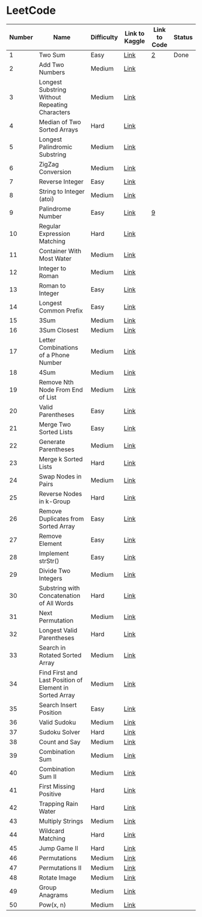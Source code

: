 # LeetCode

| Number | Name                                                    | Difficulty | Link to Kaggle                                                                                | Link to Code     | Status |
|--------|---------------------------------------------------------|------------|-----------------------------------------------------------------------------------------------|------------------|--------|
| 1      | Two Sum                                                 | Easy       | [Link](https://leetcode.com/problems/two-sum)                                                 | [2](Medium/2.py) | Done   |
| 2      | Add Two Numbers                                         | Medium     | [Link](https://leetcode.com/problems/add-two-numbers)                                         |                  |        |
| 3      | Longest Substring Without Repeating Characters          | Medium     | [Link](https://leetcode.com/problems/longest-substring-without-repeating-characters)          |                  |        |
| 4      | Median of Two Sorted Arrays                             | Hard       | [Link](https://leetcode.com/problems/median-of-two-sorted-arrays)                             |                  |        |
| 5      | Longest Palindromic Substring                           | Medium     | [Link](https://leetcode.com/problems/longest-palindromic-substring)                           |                  |        |
| 6      | ZigZag Conversion                                       | Medium     | [Link](https://leetcode.com/problems/zigzag-conversion)                                       |                  |        |
| 7      | Reverse Integer                                         | Easy       | [Link](https://leetcode.com/problems/reverse-integer)                                         |                  |        |
| 8      | String to Integer (atoi)                                | Medium     | [Link](https://leetcode.com/problems/string-to-integer-atoi)                                  |                  |        |
| 9      | Palindrome Number                                       | Easy       | [Link](https://leetcode.com/problems/palindrome-number)                                       | [9](Easy/9.py)   |        |
| 10     | Regular Expression Matching                             | Hard       | [Link](https://leetcode.com/problems/regular-expression-matching)                             |                  |        |
| 11     | Container With Most Water                               | Medium     | [Link](https://leetcode.com/problems/container-with-most-water)                               |                  |        |
| 12     | Integer to Roman                                        | Medium     | [Link](https://leetcode.com/problems/integer-to-roman)                                        |                  |        |
| 13     | Roman to Integer                                        | Easy       | [Link](https://leetcode.com/problems/roman-to-integer)                                        |                  |        |
| 14     | Longest Common Prefix                                   | Easy       | [Link](https://leetcode.com/problems/longest-common-prefix)                                   |                  |        |
| 15     | 3Sum                                                    | Medium     | [Link](https://leetcode.com/problems/3sum)                                                    |                  |        |
| 16     | 3Sum Closest                                            | Medium     | [Link](https://leetcode.com/problems/3sum-closest)                                            |                  |        |
| 17     | Letter Combinations of a Phone Number                   | Medium     | [Link](https://leetcode.com/problems/letter-combinations-of-a-phone-number)                   |                  |        |
| 18     | 4Sum                                                    | Medium     | [Link](https://leetcode.com/problems/4sum)                                                    |                  |        |
| 19     | Remove Nth Node From End of List                        | Medium     | [Link](https://leetcode.com/problems/remove-nth-node-from-end-of-list)                        |                  |        |
| 20     | Valid Parentheses                                       | Easy       | [Link](https://leetcode.com/problems/valid-parentheses)                                       |                  |        |
| 21     | Merge Two Sorted Lists                                  | Easy       | [Link](https://leetcode.com/problems/merge-two-sorted-lists)                                  |                  |        |
| 22     | Generate Parentheses                                    | Medium     | [Link](https://leetcode.com/problems/generate-parentheses)                                    |                  |        |
| 23     | Merge k Sorted Lists                                    | Hard       | [Link](https://leetcode.com/problems/merge-k-sorted-lists)                                    |                  |        |
| 24     | Swap Nodes in Pairs                                     | Medium     | [Link](https://leetcode.com/problems/swap-nodes-in-pairs)                                     |                  |        |
| 25     | Reverse Nodes in k-Group                                | Hard       | [Link](https://leetcode.com/problems/reverse-nodes-in-k-group)                                |                  |        |
| 26     | Remove Duplicates from Sorted Array                     | Easy       | [Link](https://leetcode.com/problems/remove-duplicates-from-sorted-array)                     |                  |        |
| 27     | Remove Element                                          | Easy       | [Link](https://leetcode.com/problems/remove-element)                                          |                  |        |
| 28     | Implement strStr()                                      | Easy       | [Link](https://leetcode.com/problems/implement-strstr)                                        |                  |        |
| 29     | Divide Two Integers                                     | Medium     | [Link](https://leetcode.com/problems/divide-two-integers)                                     |                  |        |
| 30     | Substring with Concatenation of All Words               | Hard       | [Link](https://leetcode.com/problems/substring-with-concatenation-of-all-words)               |                  |        |
| 31     | Next Permutation                                        | Medium     | [Link](https://leetcode.com/problems/next-permutation)                                        |                  |        |
| 32     | Longest Valid Parentheses                               | Hard       | [Link](https://leetcode.com/problems/longest-valid-parentheses)                               |                  |        |
| 33     | Search in Rotated Sorted Array                          | Medium     | [Link](https://leetcode.com/problems/search-in-rotated-sorted-array)                          |                  |        |
| 34     | Find First and Last Position of Element in Sorted Array | Medium     | [Link](https://leetcode.com/problems/find-first-and-last-position-of-element-in-sorted-array) |                  |        |
| 35     | Search Insert Position                                  | Easy       | [Link](https://leetcode.com/problems/search-insert-position)                                  |                  |        |
| 36     | Valid Sudoku                                            | Medium     | [Link](https://leetcode.com/problems/valid-sudoku)                                            |                  |        |
| 37     | Sudoku Solver                                           | Hard       | [Link](https://leetcode.com/problems/sudoku-solver)                                           |                  |        |
| 38     | Count and Say                                           | Medium     | [Link](https://leetcode.com/problems/count-and-say)                                           |                  |        |
| 39     | Combination Sum                                         | Medium     | [Link](https://leetcode.com/problems/combination-sum)                                         |                  |        |
| 40     | Combination Sum II                                      | Medium     | [Link](https://leetcode.com/problems/combination-sum-ii)                                      |                  |        |
| 41     | First Missing Positive                                  | Hard       | [Link](https://leetcode.com/problems/first-missing-positive)                                  |                  |        |
| 42     | Trapping Rain Water                                     | Hard       | [Link](https://leetcode.com/problems/trapping-rain-water)                                     |                  |        |
| 43     | Multiply Strings                                        | Medium     | [Link](https://leetcode.com/problems/multiply-strings)                                        |                  |        |
| 44     | Wildcard Matching                                       | Hard       | [Link](https://leetcode.com/problems/wildcard-matching)                                       |                  |        |
| 45     | Jump Game II                                            | Hard       | [Link](https://leetcode.com/problems/jump-game-ii)                                            |                  |        |
| 46     | Permutations                                            | Medium     | [Link](https://leetcode.com/problems/permutations)                                            |                  |        |
| 47     | Permutations II                                         | Medium     | [Link](https://leetcode.com/problems/permutations-ii)                                         |                  |        |
| 48     | Rotate Image                                            | Medium     | [Link](https://leetcode.com/problems/rotate-image)                                            |                  |        |
| 49     | Group Anagrams                                          | Medium     | [Link](https://leetcode.com/problems/group-anagrams)                                          |                  |        |
| 50     | Pow(x, n)                                               | Medium     | [Link](https://leetcode.com/problems/powx-n)                                                  |                  |        |
